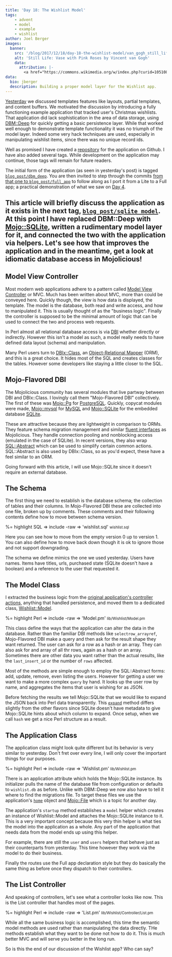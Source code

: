 ```yaml
---
title: 'Day 18: The Wishlist Model'
tags:
    - advent
    - model
    - example
    - wishlist
author: Joel Berger
images:
  banner:
    src: '/blog/2017/12/18/day-18-the-wishlist-model/van_gogh_still_life.jpg'
    alt: 'Still Life: Vase with Pink Roses by Vincent van Gogh'
    data:
      attribution: |-
        <a href="https://commons.wikimedia.org/w/index.php?curid=10510831">Image</a> "Still Life: Vase with Pink Roses" by <a href="https://en.wikipedia.org/wiki/en:Vincent_van_Gogh" class="extiw" title="w:en:Vincent van Gogh">Vincent van Gogh</a> - <a rel="nofollow" class="external text" href="http://www.nga.gov/content/ngaweb/Collection/art-object-page.72328.html">National Gallery of Art</a>, Public Domain.
data:
  bio: jberger
  description: Building a proper model layer for the Wishlist app.
---
```


[Yesterday](https://mojolicious.io/blog/2017/12/17/day-17-the-wishlist-app/) we discussed templates features like layouts, partial templates, and content buffers.
We motivated the discussion by introducing a fully functioning example application that tracked user's Christmas wishlists.
That application did lack sophistication in the area of data storage, using [DBM::Deep](https://metacpan.org/pod/DBM::Deep) for quickly getting a basic persistence layer.
While that worked well enough to demonstrate template functionality it was no triumph of the model layer.
Indeed some very hack techniques are used, especially in manipulating wishlist items, since there was no unique record ids.

Well as promised I have created a [repository](https://github.com/jberger/Wishlist) for the application on Github.
I have also added several tags.
While development on the application may continue, those tags will remain for future readers.

The initial form of the application (as seen in yesterday's post) is tagged [`blog_post/dbm_deep`](https://github.com/jberger/Wishlist/tree/blog_post/dbm_deep).
You are then invited to step through the commits [from that one to `blog_post/full_app`](https://github.com/jberger/Wishlist/compare/blog_post/dbm_deep...blog_post/full_app) to follow along as I port it from a Lite to a Full app; a practical demonstration of what we saw on [Day 4](https://mojolicious.io/blog/2017/12/04/day-4-dont-fear-the-full-app/).

This article will briefly discuss the application as it exists in the next tag, [`blog_post/sqlite_model`](https://github.com/jberger/Wishlist/tree/blog_post/sqlite_model).
At this point I have replaced DBM::Deep with [Mojo::SQLite](https://metacpan.org/pod/Mojo::SQLite), written a rudimentary model layer for it, and connected the two with the application via helpers.
Let's see how that improves the application and in the meantime, get a look at idiomatic database access in Mojolicious!
---

## Model View Controller

Most modern web applications adhere to a pattern called [Model View Controller](https://en.wikipedia.org/wiki/Model%E2%80%93view%E2%80%93controller) or MVC.
Much has been written about MVC, more than could be conveyed here.
Quickly though, the view is how data is displayed, the template.
The model is the database, both read and write access, and how to manipulated it.
This is usually thought of as the "business logic".
Finally the controller is supposed to be the minimal amount of logic that can be used to connect the two and process web requests.

In Perl almost all relational database access is via [DBI](https://metacpan.org/pod/DBI) whether directly or indirectly.
However this isn't a model as such, a model really needs to have defined data layout (schema) and manipulation.

Many Perl users turn to [DBIx::Class](https://metacpan.org/pod/DBIx::Class), an [Object-Relational Mapper](https://en.wikipedia.org/wiki/Object-relational_mapping) (ORM), and this is a great choice.
It hides most of the SQL and creates classes for the tables.
However some developers like staying a little closer to the SQL.

## Mojo-Flavored DBI

The Mojolicious community has several modules that live partway between DBI and DBIx::Class.
I lovingly call them "Mojo-Flavored DBI" collectively.
The first of these was [Mojo::Pg](https://metacpan.org/pod/Mojo::Pg) for [PostgreSQL](https://www.postgresql.org/).
Quickly, copycat modules were made, [Mojo::mysql](https://metacpan.org/pod/Mojo::mysql) for [MySQL](https://www.mysql.com/) and [Mojo::SQLite](https://metacpan.org/pod/Mojo::SQLite) for the embedded database [SQLite](https://www.sqlite.org/).

These are attractive because they are lightweight in comparison to ORMs.
They feature schema migration management and similar [fluent interfaces](https://mojolicious.io/blog/2017/12/12/day-12-more-than-a-base-class/) as Mojolicious.
They handle connection pooling and nonblocking access (emulated in the case of SQLite).
In recent versions, they also wrap [SQL::Abstract](https://metacpan.org/pod/SQL::Abstract) which can be used to simplify certain common actions.
SQL::Abstract is also used by DBIx::Class, so as you'd expect, these have a feel similar to an ORM.

Going forward with this article, I will use Mojo::SQLite since it doesn't require an external database.

## The Schema

The first thing we need to establish is the database schema; the collection of tables and their columns.
In Mojo-Flavored DBI these are collected into one file, broken up by comments.
These comments and their following contents define how to move between schema version.

%= highlight SQL => include -raw => 'wishlist.sql'
<small>wishlist.sql</small>

Here you can see how to move from the empty version 0 up to version 1.
You can also define how to move back down though it is ok to ignore those and not support downgrading.

The schema we define mimics the one we used yesterday.
Users have names.
Items have titles, urls, purchased state (SQLite doesn't have a boolean) and a reference to the user that requested it.

## The Model Class

I extracted the business logic from the [original application's controller actions](https://metacpan.org/pod/SQL::Abstract), anything that handled persistence, and moved them to a dedicated class, [Wishlist::Model](https://github.com/jberger/Wishlist/blob/blog_post/sqlite_model/lib/Wishlist/Model.pm).

%= highlight Perl => include -raw => 'Model.pm'
<small>lib/Wishlist/Model.pm</small>

This class define the ways that the application can alter the data in the database.
Rather than the familiar DBI methods like `selectrow_arrayref`, Mojo-Flavored DBI make a query and then ask for the result shape they want returned.
The user can ask for a row as a hash or an array.
They can also ask for and array of all thr rows, again as a hash or an array.
Sometimes there are other data you want rather than the actual results, like the `last_insert_id` or the number of `rows` affected.

Most of the methods are simple enough to employ the SQL::Abstract forms: add, update, remove, even listing the users.
However for getting a user we want to make a more complex `query` by hand.
It looks up the user row by name, and aggregates the items that user is wishing for as JSON.

Before fetching the results we tell Mojo::SQLite that we would like to expand the JSON back into Perl data transparently.
This [`expand`](https://metacpan.org/pod/Mojo::SQLite::Results#expand) method differs slightly from the other flavors since SQLite doesn't have metadata to give Mojo::SQLite hints about which column to expand.
Once setup, when we call `hash` we get a nice Perl structure as a result.

## The Application Class

The application class might look quite different but its behavior is very similar to yesterday.
Don't fret over every line, I will only cover the important things for our purposes.

%= highlight Perl => include -raw => 'Wishlist.pm'
<small>lib/Wishlist.pm</small>

There is an application attribute which holds the Mojo::SQLite instance.
Its initializer pulls the name of the database file from configuration or defaults to `wishlist.db` as before.
Unlike with DBM::Deep we now also have to tell it where to find the migrations file.
To target these files we use the application's [`home`](http://mojolicious.org/perldoc/Mojolicious#home) object and [Mojo::File](http://mojolicious.org/perldoc/Mojo/File) which is a topic for another day.

The application's `startup` method establishes a `model` helper which creates an instance of Wishlist::Model and attaches the Mojo::SQLite instance to it.
This is a very important concept because this very thin helper is what ties the model into the application as a whole.
Any part of the application that needs data from the model ends up using this helper.

For example, there are still the `user` and `users` helpers that behave just as their counterparts from yesterday.
This time however they work via the model to do their business.

Finally the routes use the Full app declaration style but they do basically the same thing as before once they dispatch to their controllers.

## The List Controller

And speaking of controllers, let's see what a controller looks like now.
This is the List controller that handles most of the pages.

%= highlight Perl => include -raw => 'List.pm'
<small>lib/Wishlist/Controller/List.pm</small>

While all the same business logic is accomplished, this time the semantic model methods are used rather than manipulating the data directly.
THe methods establish what they want to be done not how to do it.
This is much better MVC and will serve you better in the long run.

So is this the end of our discussion of the Wishlist app?
Who can say?
